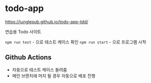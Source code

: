 # todo-app

https://junglesub.github.io/todo-app-tdd/

연습용 Todo 사이트

`npm run test` - 으로 테스트 케이스 확인
`npm run start` - 으로 프로그램 시작

## Github Actions

- 자동으로 테스트 케이스 돌려줌
- 메인 브렌치에 머지 될 경우 자동으로 배포 진행
